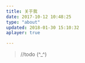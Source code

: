 ```yaml
---
title: 关于我
date: 2017-10-12 10:48:25
type: "about"
updated: 2018-01-30 15:10:32
aplayer: true

---
```


> //todo (^_^)
